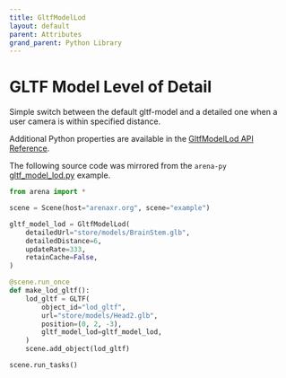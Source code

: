 ```yaml
---
title: GltfModelLod
layout: default
parent: Attributes
grand_parent: Python Library
---
```


# GLTF Model Level of Detail

Simple switch between the default gltf-model and a detailed one when a user camera is within specified distance.


Additional Python properties are available in the [GltfModelLod API Reference](/content/python-api/attributes/gltf_model_lod).

The following source code was mirrored from the `arena-py` [gltf_model_lod.py](https://github.com/arenaxr/arena-py/blob/master/examples/attributes/gltf_model_lod.py) example.

```python
from arena import *

scene = Scene(host="arenaxr.org", scene="example")

gltf_model_lod = GltfModelLod(
    detailedUrl="store/models/BrainStem.glb",
    detailedDistance=6,
    updateRate=333,
    retainCache=False,
)

@scene.run_once
def make_lod_gltf():
    lod_gltf = GLTF(
        object_id="lod_gltf",
        url="store/models/Head2.glb",
        position=(0, 2, -3),
        gltf_model_lod=gltf_model_lod,
    )
    scene.add_object(lod_gltf)

scene.run_tasks()
```
